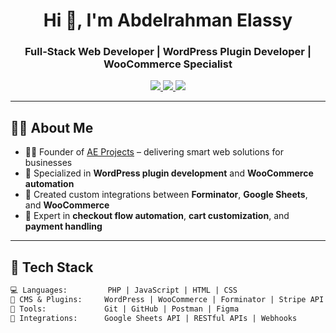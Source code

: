 <h1 align="center">Hi 👋, I'm Abdelrahman Elassy</h1>
<h3 align="center">Full-Stack Web Developer | WordPress Plugin Developer | WooCommerce Specialist</h3>

<p align="center">
  <a href="https://www.linkedin.com/in/abdelrahman-ashraf-elassy/" target="_blank">
    <img src="https://img.shields.io/badge/LinkedIn-0077B5?style=flat-square&logo=linkedin&logoColor=white" />
  </a>
  <a href="mailto:abdelrahman.ashraf@aeprojects.org">
    <img src="https://img.shields.io/badge/Email-D14836?style=flat-square&logo=gmail&logoColor=white" />
  </a>
  <a href="https://aeprojects.org/" target="_blank">
    <img src="https://img.shields.io/badge/Website-Visit-blueviolet?style=flat-square" />
  </a>
</p>

---

## 🙋‍♂️ About Me

- 👨‍💻 Founder of [AE Projects](https://aeprojects.org/) – delivering smart web solutions for businesses
- 🧩 Specialized in **WordPress plugin development** and **WooCommerce automation**
- 🔧 Created custom integrations between **Forminator**, **Google Sheets**, and **WooCommerce**
- 🛒 Expert in **checkout flow automation**, **cart customization**, and **payment handling**

---

## 🧠 Tech Stack

```txt
💻 Languages:         PHP | JavaScript | HTML | CSS
🔌 CMS & Plugins:     WordPress | WooCommerce | Forminator | Stripe API
🔧 Tools:             Git | GitHub | Postman | Figma
🔗 Integrations:      Google Sheets API | RESTful APIs | Webhooks
